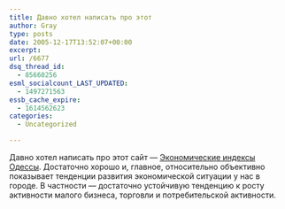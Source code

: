```yaml
---
title: Давно хотел написать про этот
author: Gray
type: posts
date: 2005-12-17T13:52:07+00:00
excerpt:
url: /6677
dsq_thread_id:
  - 85660256
esml_socialcount_LAST_UPDATED:
  - 1497271563
essb_cache_expire:
  - 1614562623
categories:
  - Uncategorized

---
```








Давно хотел написать про этот сайт &#8212; <a href="http://www.index.odessa.ua/" target="_blank">Экономические индексы Одессы</a>. Достаточно хорошо и, главное, относительно объективно показывает тенденции развития экономической ситуации у нас в городе. В частности &#8212; достаточно устойчивую тенденцию к росту активности малого бизнеса, торговли и потребительской активности.